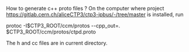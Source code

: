 <!-- doxy
\page refDetectorsCTP CTP Workflow Scalers
/doxy -->

How to generate c++ proto files ?
On the computer where project
https://gitlab.cern.ch/aliceCTP3/ctp3-ipbus/-/tree/master
is installed, run

protoc -I$CTP3_ROOT/ccm/protos  --cpp_out=. $CTP3_ROOT/ccm/protos/ctpd.proto

The h and cc files are in current directory.
